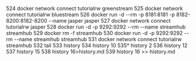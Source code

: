   524  docker network connect  tutorialrw greenstream
  525  docker network connect  tutorialrw bluestream
  526  docker run -d --rm -p 8181:8181 -p 8182-8200:8182-8200 --name jasper jasper
  527  docker network connect  tutorialrw jasper
  528  docker run -d -p 9292:9292 --rm --name streamhub streamhub
  529  docker rm -f streamhub
  530  docker run -d -p 9292:9292 --rm --name streamhub streamhub
  531  docker network connect  tutorialrw streamhub
  532  tail
  533  history
  534  history 10
  535* history 2
  536  history 12
  537  history 15
  538  history 16>history.md
  539  history 16 >> history.md
